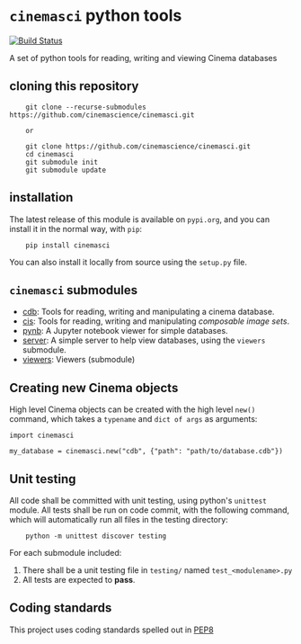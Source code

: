 # `cinemasci` python tools
[![Build Status](https://travis-ci.org/cinemascience/cinemasci.svg?branch=master)](https://travis-ci.org/cinemascience/cinemasci)

A set of python tools for reading, writing and viewing Cinema databases

## cloning this repository

```
    git clone --recurse-submodules https://github.com/cinemascience/cinemasci.git

    or 

    git clone https://github.com/cinemascience/cinemasci.git
    cd cinemasci
    git submodule init
    git submodule update
```

## installation

The latest release of this module is available on `pypi.org`, and you can install it in the normal way, with `pip`:

```
    pip install cinemasci
```

You can also install it locally from source using the `setup.py` file.

## `cinemasci` submodules

- [cdb](doc/cdb.md): Tools for reading, writing and manipulating a cinema database.
- [cis](doc/cis.md): Tools for reading, writing and manipulating *composable image sets*.
- [pynb](doc/pynb.md): A Jupyter notebook viewer for simple databases.
- [server](doc/server.md): A simple server to help view databases, using the `viewers` submodule.
- [viewers](https://github.com/cinemascience/cinema_viewers): Viewers (submodule)

## Creating new Cinema objects

High level Cinema objects can be created with the high level `new()` command, which takes a `typename` and `dict of args` as arguments:

```
import cinemasci

my_database = cinemasci.new("cdb", {"path": "path/to/database.cdb"})
```

## Unit testing

All code shall be committed with unit testing, using python's `unittest` module. All tests shall be run on code commit, with the following command, which will automatically run all files in the testing directory:

```
    python -m unittest discover testing
```

For each submodule included:

1. There shall be a unit testing file in `testing/` named `test_<modulename>.py`
2. All tests are expected to **pass**.

## Coding standards

This project uses coding standards spelled out in [PEP8](https://www.python.org/dev/peps/pep-0008/)

